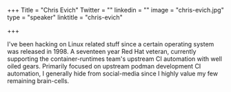 +++
Title = "Chris Evich"
Twitter = ""
linkedin = ""
image = "chris-evich.jpg"
type = "speaker"
linktitle = "chris-evich"

+++

I've been hacking on Linux related stuff since a certain operating system was released in 1998.  A seventeen year Red Hat veteran, currently supporting the container-runtimes team's  upstream CI automation with well oiled gears.  Primarily focused on upstream podman development CI automation, I generally hide from social-media since I highly value my few remaining brain-cells.
